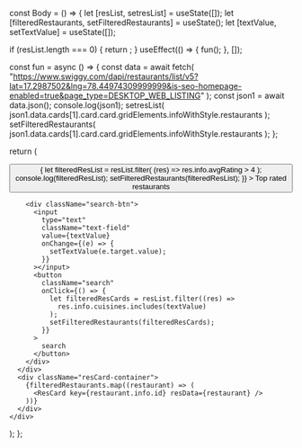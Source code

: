 const Body = () => {
let [resList, setresList] = useState([]);
let [filteredRestaurants, setFilteredRestaurants] = useState();
let [textValue, setTextValue] = useState([]);

if (resList.length === 0) {
return <ShimmerUI />;
}
useEffect(() => {
fun();
}, []);

const fun = async () => {
const data = await fetch(
"https://www.swiggy.com/dapi/restaurants/list/v5?lat=17.2987502&lng=78.44974309999999&is-seo-homepage-enabled=true&page_type=DESKTOP_WEB_LISTING"
);
const json1 = await data.json();
console.log(json1);
setresList(
json1.data.cards[1].card.card.gridElements.infoWithStyle.restaurants
);
setFilteredRestaurants(
json1.data.cards[1].card.card.gridElements.infoWithStyle.restaurants
);
};

return (
<div className="body">
<div className="buttons">
<button
className="filterButton"
onClick={() => {
let filteredResList = resList.filter(
(res) => res.info.avgRating > 4
);
console.log(filteredResList);
setFilteredRestaurants(filteredResList);
}} >
Top rated restaurants
</button>

        <div className="search-btn">
          <input
            type="text"
            className="text-field"
            value={textValue}
            onChange={(e) => {
              setTextValue(e.target.value);
            }}
          ></input>
          <button
            className="search"
            onClick={() => {
              let filteredResCards = resList.filter((res) =>
                res.info.cuisines.includes(textValue)
              );
              setFilteredRestaurants(filteredResCards);
            }}
          >
            search
          </button>
        </div>
      </div>
      <div className="resCard-container">
        {filteredRestaurants.map((restaurant) => (
          <ResCard key={restaurant.info.id} resData={restaurant} />
        ))}
      </div>
    </div>

);
};
